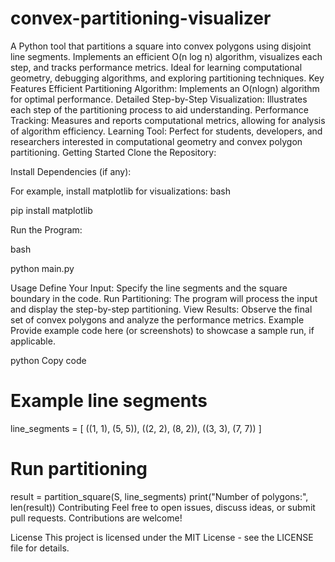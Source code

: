 # convex-partitioning-visualizer
A Python tool that partitions a square into convex polygons using disjoint line segments. Implements an efficient O(n log n) algorithm, visualizes each step, and tracks performance metrics. Ideal for learning computational geometry, debugging algorithms, and exploring partitioning techniques.
Key Features
Efficient Partitioning Algorithm: Implements an O(nlogn) algorithm for optimal performance.
Detailed Step-by-Step Visualization: Illustrates each step of the partitioning process to aid understanding.
Performance Tracking: Measures and reports computational metrics, allowing for analysis of algorithm efficiency.
Learning Tool: Perfect for students, developers, and researchers interested in computational geometry and convex polygon partitioning.
Getting Started
Clone the Repository:

Install Dependencies (if any):

For example, install matplotlib for visualizations:
bash

pip install matplotlib

Run the Program:

bash

python main.py

Usage
Define Your Input: Specify the line segments and the square boundary in the code.
Run Partitioning: The program will process the input and display the step-by-step partitioning.
View Results: Observe the final set of convex polygons and analyze the performance metrics.
Example
Provide example code here (or screenshots) to showcase a sample run, if applicable.

python
Copy code
# Example line segments
line_segments = [
    ((1, 1), (5, 5)),
    ((2, 2), (8, 2)),
    ((3, 3), (7, 7))
]

# Run partitioning
result = partition_square(S, line_segments)
print("Number of polygons:", len(result))
Contributing
Feel free to open issues, discuss ideas, or submit pull requests. Contributions are welcome!

License
This project is licensed under the MIT License - see the LICENSE file for details.
